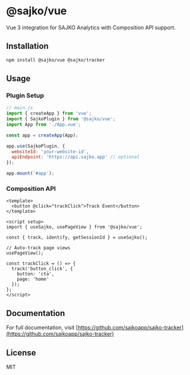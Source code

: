 # @sajko/vue

Vue 3 integration for SAJKO Analytics with Composition API support.

## Installation

```bash
npm install @sajko/vue @sajko/tracker
```

## Usage

### Plugin Setup

```javascript
// main.js
import { createApp } from 'vue';
import { SajkoPlugin } from '@sajko/vue';
import App from './App.vue';

const app = createApp(App);

app.use(SajkoPlugin, {
  websiteId: 'your-website-id',
  apiEndpoint: 'https://api.sajko.app' // optional
});

app.mount('#app');
```

### Composition API

```vue
<template>
  <button @click="trackClick">Track Event</button>
</template>

<script setup>
import { useSajko, usePageView } from '@sajko/vue';

const { track, identify, getSessionId } = useSajko();

// Auto-track page views
usePageView();

const trackClick = () => {
  track('button_click', { 
    button: 'cta',
    page: 'home' 
  });
};
</script>
```

## Documentation

For full documentation, visit [https://github.com/sajkoapp/sajko-tracker](https://github.com/sajkoapp/sajko-tracker)

## License

MIT